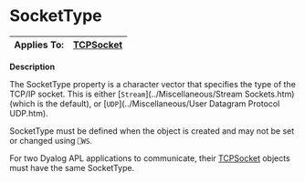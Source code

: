 




<h1 class="heading"><span class="name">SocketType</span></h1>

| Applies To: | [TCPSocket](../a-z/tcpsocket.md) |
| --- | ---  |


**Description**


The SocketType property is a character vector that specifies the type of the TCP/IP socket. This is either [`Stream`](../Miscellaneous/Stream Sockets.htm) (which is the default), or [`UDP`](../Miscellaneous/User Datagram Protocol UDP.htm).


SocketType must be defined when the object is created and may not be set or changed using `⎕WS`.


For two Dyalog APL applications to communicate, their [TCPSocket](../a-z/tcpsocket.md) objects must have the same SocketType.



